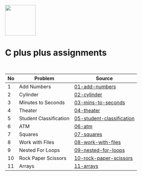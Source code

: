 <div align="left">
	<img src="http://konpa.github.io/devicon/devicon.git/icons/cplusplus/cplusplus-original.svg" width="100">
	<h1>C plus plus assignments</h1><br>
<div>



| No |  Problem               | Source                                                 |
| -  | ---------------------- | ------------------------------------------------------ |
| 1  | Add Numbers            | [01-add-numbers](01-add-numbers)                       |
| 2  | Cylinder               | [02-cylinder](02-cylinder)                             |
| 3  | Minutes to Seconds     | [03-mins-to-seconds](03-mins-to-seconds)               |
| 4  | Theater                | [04-theater](04-theater)                               |
| 5  | Student Classification | [05-student-classification](05-student-classification) |
| 6  | ATM                    | [06-atm](06-atm)                                       |
| 7  | Squares                | [07-squares](07-squares)                               |
| 8  | Work with Files        | [08-work-with-files](08-work-with-files)               |
| 9  | Nested For Loops       | [09-nested-for-loops](09-nested-for-loops)             |
| 10 | Rock Paper Scissors    | [10-rock-paper-scissors](10-rock-paper-scissors)       |
| 11 | Arrays                 | [11-arrays](11-arrays)                                 |
